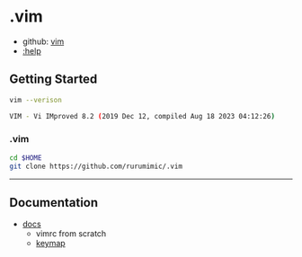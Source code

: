 # .vim

- github: [vim](https://github.com/vim/vim)
- [:help](https://vimhelp.org/)

## Getting Started

```bash
vim --verison

VIM - Vi IMproved 8.2 (2019 Dec 12, compiled Aug 18 2023 04:12:26)
```

### .vim

```bash
cd $HOME
git clone https://github.com/rurumimic/.vim
```

---

## Documentation

- [docs](/docs/README.md)
  - vimrc from scratch
  - [keymap](/docs/keymap.md)

